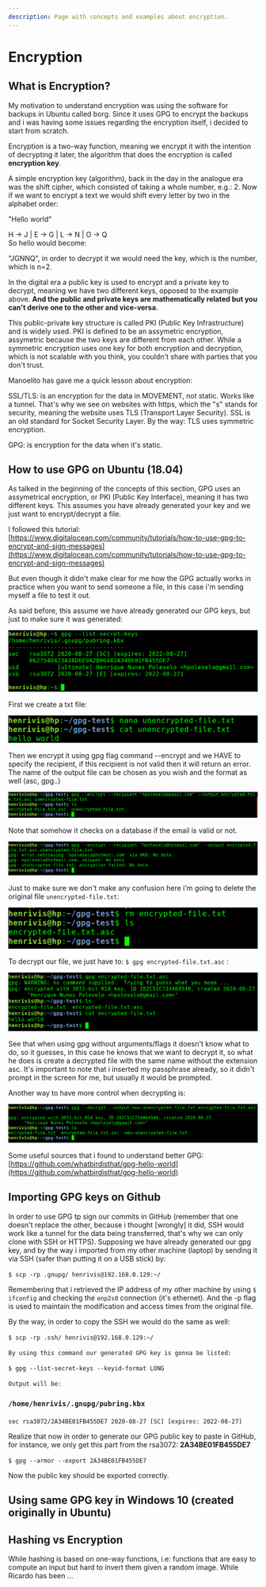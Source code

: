 ```yaml
---
description: Page with concepts and examples about encryption.
---
```


# Encryption

## What is Encryption?

My motivation to understand encryption was using the software for backups in Ubuntu called borg. Since it uses GPG to encrypt the backups and i was having some issues regarding the encryption itself, i decided to start from scratch.

Encryption is a two-way function, meaning we encrypt it with the intention of decrypting it later, the algorithm that does the encryption is called **encryption key**.

A simple encryption key \(algorithm\), back in the day in the analogue era was the shift cipher, which consisted of taking a whole number, e.g.: 2. Now if we want to encrypt a text we would shift every letter by two in the alphabet order:

"Hello world"

H -&gt; J \| E -&gt; G \| L -&gt; N \| O -&gt; Q  
So hello would become:

"JGNNQ", in order to decrypt it we would need the key, which is the number, which is n=2.

In the digital era a public key is used to encrypt and a private key to decrypt, meaning we have two different keys, opposed to the example above. **And the public and private keys are mathematically related but you can't derive one to the other and vice-versa**. 

This public-private key structure is called PKI \(Public Key Infrastructure\) and is widely used. PKI is defined to be an assymetric encryption, assymetric because the two keys are different from each other. While a symmetric encryption uses one key for both encryption and decryption, which is not scalable with you think, you couldn't share with parties that you don't trust.

Manoelito has gave me a quick lesson about encryption:

SSL/TLS: is an encryption for the data in MOVEMENT, not static. Works like a tunnel. That's why we see on websites with https, which the "s" stands for security, meaning the website uses TLS \(Transport Layer Security\). SSL is an old standard for Socket Security Layer. By the way: TLS uses symmetric encryption.

GPG: is encryption for the data when it's static.

## How to use GPG on Ubuntu \(18.04\)

As talked in the beginning of the concepts of this section, GPG uses an assymetrical encryption, or PKI \(Public Key Interface\), meaning it has two different keys. This assumes you have already generated your key and we just want to encrypt/decrypt a file.

I followed this tutorial: [https://www.digitalocean.com/community/tutorials/how-to-use-gpg-to-encrypt-and-sign-messages](https://www.digitalocean.com/community/tutorials/how-to-use-gpg-to-encrypt-and-sign-messages)

But even though it didn't make clear for me how the GPG actually works in practice when you want to send someone a file, in this case i'm sending myself a file to test it out.

As said before, this assume we have already generated our GPG keys, but just to make sure it was generated:

![](.gitbook/assets/image%20%2812%29.png)

First we create a txt file:

![](.gitbook/assets/image%20%2811%29.png)

Then we encrypt it using gpg flag command --encrypt and we HAVE to specify the recipient, if this recipient is not valid then it will return an error. The name of the output file can be chosen as you wish and the format as well \(asc, gpg..\)

![When the email address is correct the encrypted file is generated](.gitbook/assets/image%20%283%29.png)

Note that somehow it checks on a database if the email is valid or not.

![](.gitbook/assets/image%20%286%29.png)

Just to make sure we don't make any confusion here i'm going to delete the original file `unencrypted-file.txt`:

![See that the only thing left is the encrypted file](.gitbook/assets/image%20%2810%29.png)

To decrypt our file, we just have to: `$ gpg encrypted-file.txt.asc` :

![](.gitbook/assets/image%20%284%29.png)

See that when using gpg without arguments/flags it doesn't know what to do, so it guesses, in this case he knows that we want to decrypt it, so what he does is create a decrypted file with the same name without the extension asc. It's important to note that i inserted my passphrase already, so it didn't prompt in the screen for me, but usually it would be prompted.

Another way to have more control when decrypting is:

![](.gitbook/assets/image%20%2813%29.png)

Some useful sources that i found to understand better GPG: [https://github.com/whatbirdisthat/gpg-hello-world](https://github.com/whatbirdisthat/gpg-hello-world)

## Importing GPG keys on Github

In order to use GPG tp sign our commits in GitHub \(remember that one doesn't replace the other, because i thought \[wrongly\] it did, SSH would work like a tunnel for the data being transferred, that's why we can only clone with SSH or HTTPS\). Supposing we have already generated our gpg key, and by the way i imported from my other machine \(laptop\) by sending it via SSH \(safer than putting it on a USB stick\) by: 

`$ scp -rp .gnupg/ henrivis@192.168.0.129:~/`

Remembering that i retrieved the IP address of my other machine by using `$ ifconfig` and checking the `enp2s0` connection \(it's ethernet\). And the -p flag is used to maintain the modification and access times from the original file.

By the way, in order to copy the SSH we would do the same as well:

`$ scp -rp .ssh/ henrivis@192.168.0.129:~/`

`By using this command our generated GPG key is gonna be listed:`

`$ gpg --list-secret-keys --keyid-format LONG`

`Output will be:`

### `/home/henrivis/.gnupg/pubring.kbx`

`sec rsa3072/2A34BE01FB455DE7 2020-08-27 [SC] [expires: 2022-08-27]`

Realize that now in order to generate our GPG public key to paste in GitHub, for instance, we only get this part from the rsa3072: **2A34BE01FB455DE7**

`$ gpg --armor --export 2A34BE01FB455DE7`

Now the public key should be exported correctly.

## Using same GPG key in Windows 10 \(created originally in Ubuntu\)

## Hashing vs Encryption

While hashing is based on one-way functions, i.e: functions that are easy to compute an input but hard to invert them given a random image. While Ricardo has been ...

